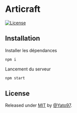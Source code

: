 # Articraft
<a href="#license"><img src="https://img.shields.io/badge/License-MIT-green" alt="License"></a>

## Installation
Installer les dépendances
```bash
npm i
```

Lancement du serveur
```bash
npm start
```


## License
Released under <a href="/LICENSE">MIT</a> by <a href="https://github.com/Yato97">@Yato97</a>.